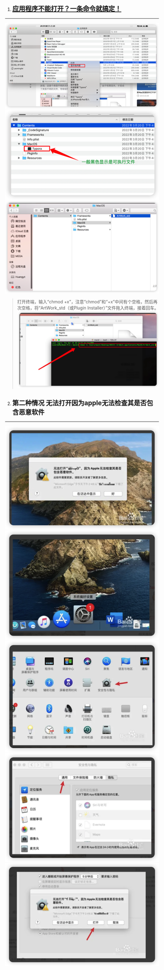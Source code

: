 1. ## [应用程序不能打开？一条命令就搞定！](https://www.macbl.com/article/tips/1463)
***

![software1](./imgs/software/software1.png)
![software2](./imgs/software/software2.png)
![s7](./imgs/software/s7.png)
> 打开终端，输入“chmod +x”，注意“chmod”和“+x”中间有个空格，然后再次空格，将“ArtWork_std（或Plugin Installer）”文件拖入终端，接着回车。
![s7](./imgs/software/s8.png)
2. ## 第二种情况 无法打开因为apple无法检查其是否包含恶意软件
***
![s1](./imgs/software/s1.jpeg)
![s2](./imgs/software/s2.png)
![s3](./imgs/software/s3.png)
![s4](./imgs/software/s4.png)
![s5](./imgs/software/s5.png)



